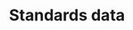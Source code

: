 ---
layout: topic
title: Standards data
permalink: /design/topics/data-standards
sort: Data_Standards data
topic_id: data-standards
topic_category: Data
topic_name: Standards data
topic_description: 'Which standard use for values like languages, countries, currencies, ...'
guidelines:
  - guideline_id: haufe-api-styleguide
    guideline_title: Haufe API style guide
    guideline_type: github
    guideline_url: 'https://github.com/Haufe-Lexware/api-style-guide/blob/master/readme.md'
    guideline_company: Haufe
    guideline_companyLogoUrl: /media/logos/haufe.png
    guideline_companyUrl: 'http://dev.haufe.com/'
    guideline_date: 2015-01-15T00:00:00.000Z
    guideline_reviewDate: 2016-08-31T00:00:00.000Z
    guideline__links:
      self:
        href: /design/guidelines/haufe-api-styleguide
      guidelineTopics:
        href: /design/guidelines/haufe-api-styleguide/topics
    references:
      - name: Currency
        url: 'https://github.com/Haufe-Lexware/api-style-guide/blob/master/type-formatting/type-formatting.md#currency'
        quote: 3-character ISO-4217
      - name: Country
        url: 'https://github.com/Haufe-Lexware/api-style-guide/blob/master/type-formatting/type-formatting.md#country'
        quote: ISO 3166-1-alpha-2
  - guideline_id: zalando-restful-api-guidelines
    guideline_title: RESTFul API Guidelines
    guideline_type: website
    guideline_url: 'http://zalando.github.io/restful-api-guidelines/'
    guideline_company: Zalando
    guideline_companyLogoUrl: /media/logos/zalando.png
    guideline_companyUrl: 'https://tech.zalando.de/'
    guideline_date: 2016-01-22T00:00:00.000Z
    guideline_reviewDate: 2016-08-28T00:00:00.000Z
    guideline__links:
      self:
        href: /design/guidelines/zalando-restful-api-guidelines
      guidelineTopics:
        href: /design/guidelines/zalando-restful-api-guidelines/topics
    references:
      - name: 'Standards could be used for Language, Country and Currency'
        url: 'http://zalando.github.io/restful-api-guidelines/json-guidelines/JsonGuidelines.html#could-standards-could-be-used-for-language-country-and-currency'
      - name: 'Use Standards for Country, Language and Currency Codes'
        url: 'http://zalando.github.io/restful-api-guidelines/data-formats/DataFormats.html#could-use-standards-for-country-language-and-currency-codes'
---